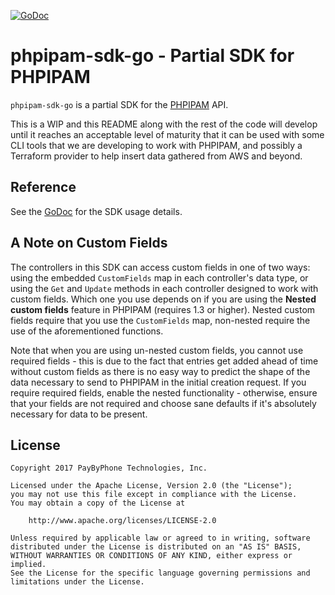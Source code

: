 [![GoDoc](https://godoc.org/github.com/pavel-z1/phpipam-sdk-go?status.svg)](https://godoc.org/github.com/pavel-z1/phpipam-sdk-go)

# phpipam-sdk-go - Partial SDK for PHPIPAM

`phpipam-sdk-go` is a partial SDK for the [PHPIPAM][1] API.

[1]: https://phpipam.net/api/api_documentation/

This is a WIP and this README along with the rest of the code will develop until
it reaches an acceptable level of maturity that it can be used with some CLI
tools that we are developing to work with PHPIPAM, and possibly a Terraform
provider to help insert data gathered from AWS and beyond.

## Reference

See the [GoDoc][2] for the SDK usage details.

[2]: https://godoc.org/github.com/pavel-z1/phpipam-sdk-go

## A Note on Custom Fields

The controllers in this SDK can access custom fields in one of two ways: using
the embedded `CustomFields` map in each controller's data type, or using the
`Get` and `Update` methods in each controller designed to work with custom
fields. Which one you use depends on if you are using the **Nested custom
fields** feature in PHPIPAM (requires 1.3 or higher). Nested custom fields
require that you use the `CustomFields` map, non-nested require the use of the
aforementioned functions.

Note that when you are using un-nested custom fields, you cannot use required
fields - this is due to the fact that entries get added ahead of time without
custom fields as there is no easy way to predict the shape of the data necessary
to send to PHPIPAM in the initial creation request. If you require required
fields, enable the nested functionality - otherwise, ensure that your fields are
not required and choose sane defaults if it's absolutely necessary for data to
be present.


## License

```
Copyright 2017 PayByPhone Technologies, Inc.

Licensed under the Apache License, Version 2.0 (the "License");
you may not use this file except in compliance with the License.
You may obtain a copy of the License at

    http://www.apache.org/licenses/LICENSE-2.0

Unless required by applicable law or agreed to in writing, software
distributed under the License is distributed on an "AS IS" BASIS,
WITHOUT WARRANTIES OR CONDITIONS OF ANY KIND, either express or implied.
See the License for the specific language governing permissions and
limitations under the License.
```
